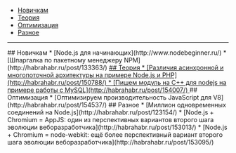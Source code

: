* [Новичкам](#tobeginner)
* [Теория](#theory)
* [Оптимизация](#optimization)
* [Разное](#custom)

***
<a name="tobeginner" />
## Новичкам
* [Node.js для начинающих](http://www.nodebeginner.ru/)
* [Шпаргалка по пакетному менеджеру NPM](http://habrahabr.ru/post/133363/)

<a href="theory" />
## Теория
* [Различия асинхронной и многопоточной архитектуры на примере Node.js и PHP](http://habrahabr.ru/post/150788/)
* [Пишем модуль на C++ для nodejs на примере работы с MySQL](http://habrahabr.ru/post/154007/)

<a name="optimization" />
## Оптимизация
* [Оптимизируем производительность JavaScript для V8](http://habrahabr.ru/post/154537/)

<a name="custom" />
## Разное
* [Миллион одновременных соединений на Node.js](http://habrahabr.ru/post/123154/)
* [Node.js + Chromium = AppJS: один из перспективных вариантов второго шага эволюции веборазработчика](http://habrahabr.ru/post/153013/)
* [Node.js + Chromium = node-webkit: ещё более перспективный вариант второго шага эволюции веборазработчика](http://habrahabr.ru/post/153095/)